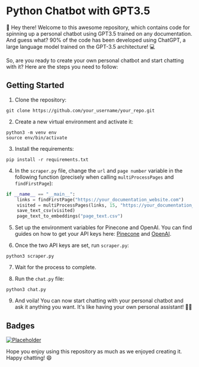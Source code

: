 # Python Chatbot with GPT3.5

👋 Hey there! Welcome to this awesome repository, which contains code for spinning up a personal chatbot using GPT3.5 trained on any documentation. And guess what? 90% of the code has been developed using ChatGPT, a large language model trained on the GPT-3.5 architecture! 💻

So, are you ready to create your own personal chatbot and start chatting with it? Here are the steps you need to follow:

## Getting Started

1. Clone the repository:

```
git clone https://github.com/your_username/your_repo.git
```

2. Create a new virtual environment and activate it:

```
python3 -m venv env
source env/bin/activate
```

3. Install the requirements:

```
pip install -r requirements.txt
```

4. In the `scraper.py` file, change the `url` and `page number` variable in the following function (precisely when calling `multiProcessPages` and `findFirstPage`):

```python
if __name__ == "__main__":
    links = findFirstPage("https://your_documentation_website.com")
    visited = multiProcessPages(links, 15, "https://your_documentation_website.com/")
    save_text_csv(visited)
    page_text_to_embeddings("page_text.csv")
```

5. Set up the environment variables for Pinecone and OpenAI. You can find guides on how to get your API keys here: [Pinecone](https://www.pinecone.io/docs/quickstart/) and [OpenAI](https://beta.openai.com/docs/quickstart).

6. Once the two API keys are set, run `scraper.py`:

```
python3 scraper.py
```

7. Wait for the process to complete.

8. Run the `chat.py` file:

```
python3 chat.py
```

9. And voila! You can now start chatting with your personal chatbot and ask it anything you want. It's like having your own personal assistant! 🤖💬

## Badges

[![Placeholder](https://img.shields.io/badge/repository-placeholder-green.svg)](https://github.com/your_username/your_repo)

Hope you enjoy using this repository as much as we enjoyed creating it. Happy chatting! 😄